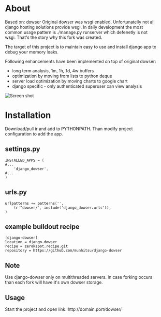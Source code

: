 About
=====
Based on: [dowser](http://www.aminus.net/wiki/Dowser)
Original dowser was wsgi enabled. Unfortunatelly not all django hosting solutions provide wsgi. 
In daily development the most common usage pattern is ./manage.py runserver which defenetly is not wsgi.
That's the story why this fork was created.

The target of this project is to maintain easy to use and install django app to debug your memory leaks.

Following enhancements have been implemented on top of original dowser:
- long term analysis, 1m, 1h, 1d, 4w buffers
- optimization by moving from lists to python deque
- server load optimization by moving charts to google chart
- django specific - only authenticated superuser can view analysis


![Screen shot](https://github.com/munhitsu/django-dowser/raw/master/wiki/screen0.png)



Installation
============
Download/pull ir and add to PYTHONPATH.
Than modify project configuration to add the app.

settings.py
-----------
	INSTALLED_APPS = (
	#...
	    'django_dowser',
	#...
	)

urls.py
-------
	urlpatterns += patterns('',
	    (r'^dowser/', include('django_dowser.urls')),
	)


example buildout recipe
-----------------------
	[django-dowser]
	location = django-dowser
	recipe = zerokspot.recipe.git
	repository = https://github.com/munhitsu/django-dowser

Note
----
Use django-dowser only on multithreaded servers. In case forking occurs than
each fork will have it's own dowser storage.

Usage
-----
Start the project and open link:
http://domain:port/dowser/
